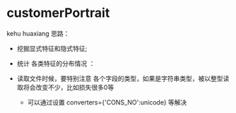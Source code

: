 # customerPortrait
kehu huaxiang
思路：
- 挖掘显式特征和隐式特征;
- 统计 各类特征的分布情况 ： 


- 读取文件时候，要特别注意 各个字段的类型，如果是字符串类型，被以整型读取将会改变不少，比如损失很多0等
    - 可以通过设置 converters={'CONS_NO':unicode} 等解决